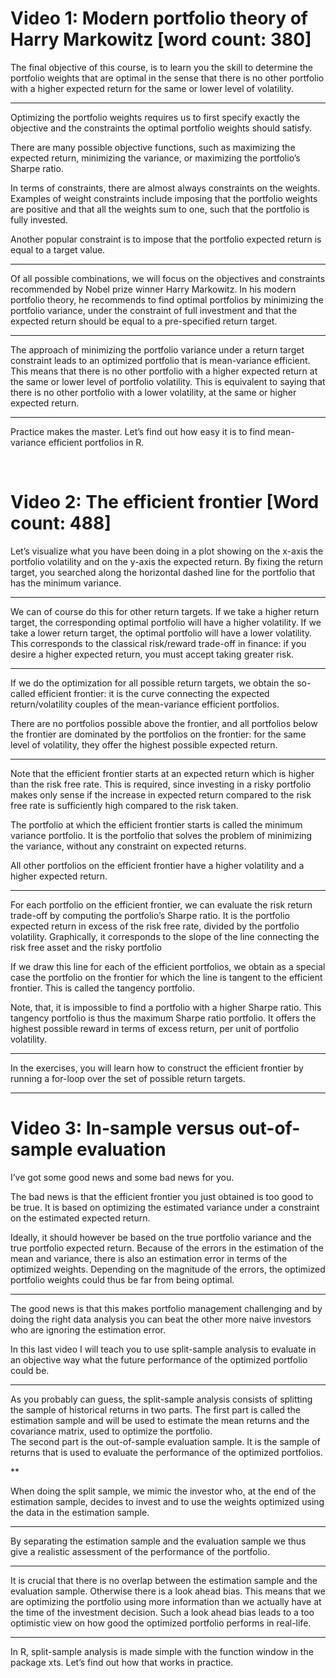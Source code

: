 # Video 1: Modern portfolio theory of Harry Markowitz [word count: 380]


The final objective of this course, is to learn you the skill to determine the portfolio weights that  are optimal in the sense that there is no other portfolio with a higher expected return for the same or lower level of volatility. 

***

Optimizing the portfolio weights requires us to first specify exactly the objective and the constraints the optimal portfolio weights should satisfy.

There are many possible objective functions, such as maximizing the expected return, minimizing the variance, or maximizing the portfolio’s Sharpe ratio.

In terms of constraints, there are almost always constraints on the weights. 
Examples of weight constraints include imposing that the portfolio weights are positive and that all the weights sum to one, such that the portfolio is fully invested. 

Another popular constraint is to impose that the portfolio expected return is equal to a target value. 
 
***
Of all possible combinations, we will focus on the objectives and constraints recommended by Nobel prize winner Harry Markowitz. In his modern portfolio theory, he recommends to find optimal portfolios by minimizing the portfolio variance, under the constraint of full investment and that the expected return should be equal to a pre-specified return target.

***

The approach of minimizing the portfolio variance under a return target constraint leads to an optimized portfolio that is mean-variance efficient. 
This means that there is no other portfolio with a higher expected return at the same or lower level of portfolio volatility. This is equivalent to saying that there is no other portfolio with a lower volatility, at the same or higher expected return.

***

Practice makes the master. Let’s find out how easy it is to find mean-variance efficient portfolios in R. 

 

# Video 2: The efficient frontier [Word count: 488]


Let’s visualize what you have been doing in a plot showing on the x-axis the portfolio volatility and on the y-axis the expected return. By fixing the return target, you searched along the horizontal dashed line for the portfolio that has the minimum variance.

***

We can of course do this for other return targets. If we take a higher return target, the corresponding optimal portfolio will have a higher volatility. If we take a lower return target, the optimal portfolio will have a lower volatility. 
This corresponds to the classical risk/reward trade-off in finance: if you desire a higher expected return, you must accept taking greater risk.

***

If we do the optimization for all possible return targets, we obtain the so-called efficient frontier: it is the curve connecting the expected return/volatility couples of the mean-variance efficient portfolios. 

There are no portfolios possible above the frontier, and all portfolios below the frontier are dominated by the portfolios on the frontier: for the same level of volatility, they offer the highest possible expected return.

***

Note that the efficient frontier starts at an expected return which is higher than the risk free rate.  This is required, since investing in a risky portfolio makes only sense if the increase in expected return compared to the risk free rate is sufficiently high compared to the risk taken.

The portfolio at which the efficient frontier starts is called the minimum variance portfolio. It is the portfolio that solves the problem of minimizing the variance, without any constraint on expected returns. 

All other portfolios on the efficient frontier have a higher volatility and a higher expected return.  

***

For each portfolio on the efficient frontier, we can evaluate the risk return trade-off by computing the portfolio’s Sharpe ratio. 
It is the portfolio expected return in excess of the risk free rate, divided by the portfolio volatility.
 Graphically, it corresponds to the slope of the line connecting the risk free asset and the risky portfolio 

If we draw this line for each of the efficient portfolios, we obtain as a special case the portfolio on the frontier for which the line is tangent to the efficient frontier. This is called the tangency portfolio. 

Note, that, it is impossible to find a portfolio with a higher Sharpe ratio. This tangency portfolio is thus the maximum Sharpe ratio portfolio. It offers the highest possible reward in terms of excess return, per unit of portfolio volatility.

***

In the exercises, you will learn how to construct the efficient frontier by running a for-loop over the set of possible return targets.  

***

# Video 3: In-sample versus out-of-sample evaluation

I’ve got some good news and some bad news for you. 

The bad news is that the efficient frontier you just obtained is too good to be true. It is based on optimizing the estimated variance under a constraint on the estimated expected return.

Ideally, it should however be based on the true portfolio variance and the true portfolio expected return. Because of the errors in the estimation of the mean and variance, there is also an estimation error in terms of the optimized weights. Depending on the magnitude of the errors, the optimized portfolio weights could thus be far from being optimal.  

***

The good news is that this makes portfolio management challenging and by doing the right data analysis you can beat the other more naive investors who are ignoring the estimation error. 

In this last video I will teach you to use split-sample analysis to evaluate in an objective way what the future performance of the optimized portfolio could be. 

***

As you probably can guess, the split-sample analysis consists of splitting the sample of historical returns in two parts. The first part is called the estimation sample and will be used to estimate the mean returns and the covariance matrix, used to optimize the portfolio.  
The second part is the out-of-sample evaluation sample. It is the sample of returns that is used to evaluate the performance of the optimized portfolios. 

**

When doing the split sample, we mimic the investor who, at the end of the estimation sample, decides to invest and to use the weights optimized using the data in the estimation sample. 

***

By separating the estimation sample and the evaluation sample we thus give a realistic assessment of the performance of the portfolio.  

***

It is crucial that there is no overlap between the estimation sample and the evaluation sample. Otherwise there is a look ahead bias. This means that we are optimizing the portfolio using more information than we actually have at the time of the investment decision. Such a look ahead bias leads to a too optimistic view on how good the optimized portfolio performs in real-life. 

***

In R, split-sample analysis is made simple with the function window in the package xts. Let’s find out how that works in practice.

